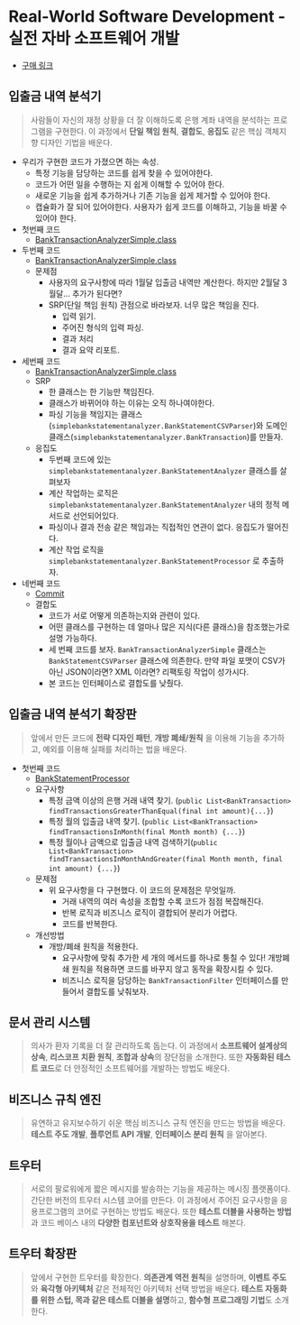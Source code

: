 # Real-World Software Development - 실전 자바 소프트웨어 개발
- [구매 링크](http://www.yes24.com/Product/Goods/90533758?OzSrank=1)

## 입출금 내역 분석기
> 사람들이 자신의 재정 상황을 더 잘 이해하도록 은행 계좌 내역을 분석하는 프로그램을 구현한다. 이 과정에서 **단일 책임 원칙**, **결합도**, **응집도** 같은 핵심 객체지향 디자인 기법을 배운다.

- 우리가 구현한 코드가 가졌으면 하는 속성.
    - 특정 기능을 담당하는 코드를 쉽게 찾을 수 있어야한다.
    - 코드가 어떤 일을 수행하는 지 쉽게 이해할 수 있어야 한다.
    - 새로운 기능을 쉽게 추가하거나 기존 기능을 쉽게 제거할 수 있어야 한다.
    - 캡슐화가 잘 되어 있어야한다. 사용자가 쉽게 코드를 이해하고, 기능을 바꿀 수 있어야 한다.
- 첫번째 코드
    - [BankTransactionAnalyzerSimple.class](https://github.com/gracelove91/playground/blob/671b5e447aa9175ff1c788113165f8d5ba2ed07e/books/real-world-java/src/main/java/BankTransactionAnalyzerSimple.java)
- 두번째 코드
    - [BankTransactionAnalyzerSimple.class](https://github.com/gracelove91/playground/blob/6eaf7c0ed2/books/real-world-java/src/main/java/BankTransactionAnalyzerSimple.java)
    - 문제점
        - 사용자의 요구사항에 따라 1월달 입출금 내역만 계산한다. 하지만 2월달 3월달... 추가가 된다면? 
        - SRP(단일 책임 원칙) 관점으로 바라보자. 너무 많은 책임을 진다.
            - 입력 읽기.
            - 주어진 형식의 입력 파싱.
            - 결과 처리
            - 결과 요약 리포트.
- 세번째 코드
    - [BankTransactionAnalyzerSimple.class](https://github.com/gracelove91/playground/blob/359f5fe3cc/books/real-world-java/src/main/java/BankTransactionAnalyzerSimple.java)
    - SRP
        - 한 클래스는 한 기능만 책임진다.
        - 클래스가 바뀌어야 하는 이유는 오직 하나여야한다.
        - 파싱 기능을 책임지는 클래스(`simplebankstatementanalyzer.BankStatementCSVParser`)와 도메인 클래스(`simplebankstatementanalyzer.BankTransaction`)를 만들자.
    - 응집도
        - 두번째 코드에 있는 `simplebankstatementanalyzer.BankStatementAnalyzer` 클래스를 살펴보자
        - 계산 작업하는 로직은 `simplebankstatementanalyzer.BankStatementAnalyzer` 내의 정적 메서드로 선언되어있다.
        - 파싱이나 결과 전송 같은 책임과는 직접적인 연관이 없다. 응집도가 떨어진다.
        - 계산 작업 로직을 `simplebankstatementanalyzer.BankStatementProcessor` 로 추출하자.
- 네번째 코드
    - [Commit](https://github.com/gracelove91/playground/tree/df34527cd13ef954542844a7d81c9b4696a8d57d)
    - 결합도
        - 코드가 서로 어떻게 의존하는지와 관련이 있다.
        - 어떤 클래스를 구현하는 데 얼마나 많은 지식(다른 클래스)을 참조했는가로 설명 가능하다.
        - 세 번째 코드를 보자. `BankTransactionAnalyzerSimple` 클래스는 `BankStatementCSVParser` 클래스에 의존한다. 
        만약 파일 포맷이 CSV가 아닌 JSON이라면? XML 이라면? 리팩토링 작업이 성가시다. 
        - 본 코드는 인터페이스로 결합도를 낮췄다. 
        
        
## 입출금 내역 분석기 확장판
> 앞에서 만든 코드에 **전략 디자인 패턴**, **개방 폐쇄/원칙** 을 이용해 기능을 추가하고, 예외를 이용해 실패를 처리하는 법을 배운다.
- 첫번째 코드
    - [BankStatementProcessor](https://github.com/gracelove91/playground/blob/b3ee4c7176/books/real-world-java/src/main/java/extendbankstatementanalyzer/BankStatementProcessor.java)
    - 요구사항
        - 특정 금액 이상의 은행 거래 내역 찾기. (`public List<BankTransaction> findTransactionsGreaterThanEqual(final int amount){...}`)
        - 특정 월의 입출금 내역 찾기. (`public List<BankTransaction> findTransactionsInMonth(final Month month) {...}`)
        - 특정 월이나 금액으로 입출금 내역 검색하기(`public List<BankTransaction> findTransactionsInMonthAndGreater(final Month month, final int amount) {...}`)
    - 문제점
       - 위 요구사항을 다 구현했다. 이 코드의 문제점은 무엇일까.
            - 거래 내역의 여러 속성을 조합할 수록 코드가 점점 복잡해진다.
            - 반복 로직과 비즈니스 로직이 결합되어 분리가 어렵다.
            - 코드를 반복한다.
    - 개선방법
        - 개방/폐쇄 원칙을 적용한다.
            - 요구사항에 맞춰 추가한 세 개의 메서드를 하나로 퉁칠 수 있다! 개방폐쇄 원칙을 적용하면 코드를 바꾸지 않고 동작을 확장시킬 수 있다.
            - 비즈니스 로직을 담당하는 `BankTransactionFilter` 인터페이스를 만들어서 결합도를 낮춰보자.
## 문서 관리 시스템
> 의사가 환자 기록을 더 잘 관리하도록 돕는다. 이 과정에서 **소프트웨어 설계상의 상속**, **리스코프 치환 원칙**, **조합과 상속**의 장단점을 소개한다. 또한 **자동화된 테스트 코드**로 더 안정적인 소프트웨어를 개발하는 방법도 배운다.

## 비즈니스 규칙 엔진
> 유연하고 유지보수하기 쉬운 핵심 비즈니스 규칙 엔진을 만드는 방법을 배운다. **테스트 주도 개발**, **플루언트 API 개발**, **인터페이스 분리 원칙** 을 알아본다.


## 트우터
> 서로의 팔로워에게 짧은 메시지를 발송하는 기능을 제공하는 메시징 플랫폼이다. 간단한 버전의 트우터 시스템 코어를 만든다. 이 과정에서 주어진 요구사항을 응용프로그램의 코어로 구현하는 방법도 배운다. 또한 **테스트 더블을 사용하는 방법**과 코드 베이스 내의 **다양한 컴포넌트와 상호작용을 테스트** 해본다.


## 트우터 확장판
> 앞에서 구현한 트우터를 확장한다. **의존관계 역전 원칙**을 설명하며, **이벤트 주도**와 **육각형 아키텍처** 같은 전체적인 아키텍처 선택 방법을 배운다. **테스트 자동화를 위한 스텁, 목과 같은 테스트 더블을 설명**하고,  **함수형 프로그래밍 기법**도 소개한다.



